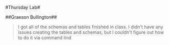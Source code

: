 #Thursday Lab#

##Graeson Bullington##

>I got all of the schemas and tables finished in class. I didn't have any issues creating the tables and schemas, but I couldn't figure out how to do it via command lind
